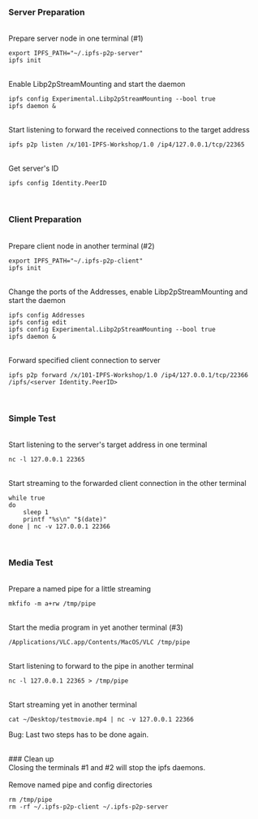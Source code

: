 ### Server Preparation 

<br>
Prepare server node in one terminal (#1)

```
export IPFS_PATH="~/.ipfs-p2p-server"
ipfs init
```

<br>
Enable Libp2pStreamMounting and start the daemon

```
ipfs config Experimental.Libp2pStreamMounting --bool true
ipfs daemon &
```

<br>
Start listening to forward the received connections to the target address

```
ipfs p2p listen /x/101-IPFS-Workshop/1.0 /ip4/127.0.0.1/tcp/22365
```

<br>
Get server's ID

```
ipfs config Identity.PeerID
```

<br>

### Client Preparation 

<br>
Prepare client node in another terminal (#2)

```
export IPFS_PATH="~/.ipfs-p2p-client"
ipfs init
```

<br>
Change the ports of the Addresses, enable Libp2pStreamMounting and start the daemon

```
ipfs config Addresses
ipfs config edit
ipfs config Experimental.Libp2pStreamMounting --bool true
ipfs daemon &
```

<br>
Forward specified client connection to server

```
ipfs p2p forward /x/101-IPFS-Workshop/1.0 /ip4/127.0.0.1/tcp/22366 /ipfs/<server Identity.PeerID>
```


<br>

### Simple Test  

<br>
Start listening to the server's target address in one terminal

```
nc -l 127.0.0.1 22365
```

<br>
Start streaming to the forwarded client connection in the other terminal

```
while true
do
    sleep 1
    printf "%s\n" "$(date)"
done | nc -v 127.0.0.1 22366
```

<br>

### Media Test  

<br>
Prepare a named pipe for a little streaming 

```
mkfifo -m a+rw /tmp/pipe
```

<br>
Start the media program in yet another terminal (#3)

```
/Applications/VLC.app/Contents/MacOS/VLC /tmp/pipe
```

<br>
Start listening to forward to the pipe in another terminal

```
nc -l 127.0.0.1 22365 > /tmp/pipe
```

<br>
Start streaming yet in another terminal

```
cat ~/Desktop/testmovie.mp4 | nc -v 127.0.0.1 22366
```

Bug: Last two steps has to be done again.


<br>
### Clean up 

<br>
Closing the terminals #1 and #2 will stop the ipfs daemons.
<br>

<br>
Remove named pipe and config directories

```
rm /tmp/pipe
rm -rf ~/.ipfs-p2p-client ~/.ipfs-p2p-server
```